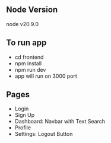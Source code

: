 ## Node Version
node v20.9.0

## To run app
- cd frontend
- npm install
- npm run dev
- app will run on 3000 port

## Pages
- Login
- Sign Up
- Dashboard: Navbar with Text Search
- Profile
- Settings: Logout Button
